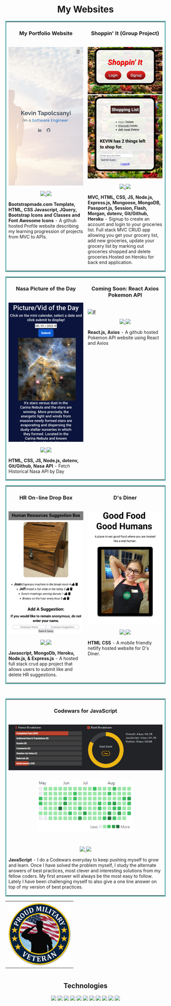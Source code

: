 

<h1 align="center">My Websites</h1>
<table bordercolor="#66b2b2">
  <!-- Start of table with Portfolio and Group Project Shoppin' It -->
  <tr>
    <td width="50%" valign="top"> <!--Start of Portfolio Website to use 50% of the window-->
      <h3 align="center">My Portfolio Website</h3>
      <br /> <!--Click Profile Image to open a new window to Profile website-->
      <a target="_blank" href="https://kevintapolcsanyi.netlify.app/">
        <img src="images/portfolio.png" width="100%" alt="#"/>
      </a>
      <!-- [![Portfolio](/images/portfolio.png)](https://kevintapolcsanyi.netlify.app/) -->
      <br />
      <p align="center"> <!--Click repo icon to link to GitHub Portfolio repo-->
      <a target="_blank" href="https://github.com/KevinTapol/PortfolioC" >
        <img src="https://img.shields.io/static/v1?label=|&message=REPO&color=23555f&style=plastic&logo=github&logo-color=white"/>
      </a>  <!--Click website icon to open a new window to Profile website-->
      <a target="_blank" href="https://kevintapolcsanyi.netlify.app/" >
          <img src="https://img.shields.io/static/v1?label=|&message=WEBSITE&color=cdf998&style=plastic&logo=wordpress&logo-color=white"/>
      </a>
      </p> <!--Description of technologies and functionality of Portfolio website-->
      <p><strong>Bootstrapmade.com Template, HTML, CSS Javascript, JQuery, Bootstrap Icons and Classes and Font Awesome Icons </strong> - A github hosted Profile website describing my learning progression of projects from MVC to APIs.</p>
    </td> <!--End of Portfolio-->
    <td width="50%" valign="top"> <!--Start of Shoppin' It taking 50% of view window-->
      <h3 align="center">Shoppin' It (Group Project)</h3>
      <br /> <!--Click the Shoppin'It image to open a new window to Nasa API website-->
      <a target="_blank" href="https://group-project-shoppin-it.herokuapp.com/">
        <img src="images/ShoppinItHome.png" width="100%"  alt="#"/>
      </a><a target="_blank" href="https://group-project-shoppin-it.herokuapp.com/">
        <img src="images/ShoppinItList.png" width="100%"  alt="#"/>
      </a>
      <br />
      <p align="center"> <!--Click repo icon link to open a new window to Shoppin'It Group Project GitHub repo-->
      <a target="_blank" href="https://github.com/KevinTapol/GroupProjectShoppingList" >
        <img src="https://img.shields.io/static/v1?label=|&message=REPO&color=23555f&style=plastic&logo=github&logo-color=white"/>
      </a> <!--Click website icon link to open a new window to Shoppin'It Group Project website-->
      <a target="_blank" href="https://group-project-shoppin-it.herokuapp.com/" >
        <img src="https://img.shields.io/static/v1?label=|&message=WEBSITE&color=cdf998&style=plastic&logo=wordpress&logo-color=white"/>
      </a>
      </p> <!--Desciption of technologies and functionality of Shoppin'It Group Project-->
        <p><strong>MVC, HTML, CSS, JS, Node.js, Express.js, Mongoose, MongoDB, Passport.js, Session, Flash, Morgan, dotenv, Git/Github, Heroku</strong> - Signup to create an account and login to your groceries list. Full stack MVC CRUD app allowing you get your grocery list, add new groceries, update your grocery list by marking out groceries shopped and delete groceries.Hosted on Heroku for back end application.</p>
    </td> <!--End of Shoppin'It Group Project-->
  </tr> <!--End of table row of Portfolio and Shoppin'It-->
</table>

<!-- Start of table with Nasa API and React Pokemon Api -->
<table bordercolor="#66b2b2">
  <!-- Start of table with Portfolio and Nasa Api -->
  <tr>
    <td width="50%" valign="top"> <!--Start of Nasa API taking 50% of view window-->
      <h3 align="center">Nasa Picture of the Day</h3>
      <br /> <!--Click Nasa Api image to open a new window to Nasa API website-->
      <a target="_blank" href="https://kevintapol.github.io/NasaApi/index.html">
        <img src="images/nasaapi.png" width="100%"  alt="#"/>
      </a>
      <br />
      <p align="center"> <!--Click repo icon link to open a new window to Nasa API GitHub repo-->
      <a target="_blank" href="https://github.com/KevinTapol/NasaApi" >
        <img src="https://img.shields.io/static/v1?label=|&message=REPO&color=23555f&style=plastic&logo=github&logo-color=white"/>
      </a> <!--Click website icon link to open a new window to Nasa API website-->
      <a target="_blank" href="https://kevintapol.github.io/NasaApi/index.html" >
        <img src="https://img.shields.io/static/v1?label=|&message=WEBSITE&color=cdf998&style=plastic&logo=wordpress&logo-color=white"/>
      </a>
      </p> <!--Desciption of technologies and functionality of Nasa API-->
        <p><strong>HTML, CSS, JS, Node.js, dotenv, Git/Github, Nasa API</strong> - Fetch Historical Nasa API by Day</p>
    </td> <!--End of Nasa API-->
    <td width="50%" valign="top"> <!--Start of React Pokemon API Website to use 50% of the window-->
      <h3 align="center">Coming Soon: React Axios Pokemon API</h3>
      <br /> <!--Click Profile Image to open a new window to Profile website-->
      <a target="_blank" href="">
        <img src="images/pokemon.png" width="100%" alt="#"/>
      </a>
      <br />
      <p align="center"> <!--Click repo icon to link to GitHub React Pokemon API repo-->
      <a target="_blank" href="#" >
        <img src="https://img.shields.io/static/v1?label=|&message=REPO&color=23555f&style=plastic&logo=github&logo-color=white"/>
      </a>  <!--Click website icon to open a new window to Profile website-->
      <a target="_blank" href="#" >
          <img src="https://img.shields.io/static/v1?label=|&message=WEBSITE&color=cdf998&style=plastic&logo=wordpress&logo-color=white"/>
      </a>
      </p> <!--Description of technologies and functionality of Portfolio website-->
      <p><strong>React.js, Axios</strong> - A github hosted Pokemon API website using React and Axios</p>
    </td> <!--End of Portfolio-->
    
  </tr> <!--End of table row of Portfolio and Nasa API-->
</table>

<!-- Start of table with HR box and D's Diner -->
<table bordercolor="#66b2b2">
  <!-- Start of HR Box and D's Diner table row -->
  <tr>
    <td width="50%" valign="top"> <!--Set table to use 50% of the window for HR Box-->
      <h3 align="center">HR On-line Drop Box</h3>
      <br /> <!--Click on image and open a new window to the HR Box website-->
      <a target="_blank" href="https://hr-box.herokuapp.com/">
        <img src="images/HrBox.png" width="100%" alt="#"/>
      </a>
      <br />
      <p align="center"> <!--Click for GitHub repo link to HR Box-->
      <a target="_blank" href="https://github.com/KevinTapol/HR-Box" >
        <img src="https://img.shields.io/static/v1?label=|&message=REPO&color=23555f&style=plastic&logo=github&logo-color=white"/>
      </a> <!--Click on link to project website and open a new window to the HR Box website-->
      <a target="_blank" href="https://hr-box.herokuapp.com/" >
        <img src="https://img.shields.io/static/v1?label=|&message=WEBSITE&color=cdf998&style=plastic&logo=wordpress&logo-color=white"/>
      </a>
      </p> <!--Desription of technologies used and what the HR Box functionality -->
        <p><strong>Javascript, MongoDb, Heroku, Node.js, & Express.js</strong> - A hosted full stack crud app project that allows users to submit like and delete HR suggestions.</p>
    </td>
    <td width="50%" valign="top"> <!--Set table to use 50% of the window-->
      <h3 align="center">D's Diner</h3> <!--Start of D's Diner-->
        <br /> <!--Click on project image and open a new window to D's Diner website-->
        <a target="_blank" href="https://dees-diner.netlify.app/">
          <img src="images/D'sDiner.png" width="100%"  alt="#"/>
        </a>
        <br />
        <p align="center"> <!--Click for link to D's Diner GitHub repo-->
        <a target="_blank" href="https://github.com/KevinTapol/diner">
          <img src="https://img.shields.io/static/v1?label=|&message=REPO&color=23555f&style=plastic&logo=github&logo-color=white"/>
        </a> <!--Click website icon link to open a new window to D's Diner website-->
        <a target="_blank" href="https://dees-diner.netlify.app/" >
          <img src="https://img.shields.io/static/v1?label=|&message=WEBSITE&color=cdf998&style=plastic&logo=wordpress&logo-color=white"/>
        </a>
        </p> <!--Description of technologies and functionality of D's Diner-->
        <p><strong>HTML CSS</strong> - A mobile friendly netlify hosted website for D's Diner. </p>
    </td> <!--End of D's Diner-->
  </tr> <!--End of table row of both HR Box and D's Diner-->
</table>
</br>


<table bordercolor="#66b2b2">
  <!-- Start of table with Portfolio and Group Project Shoppin' It -->
  <tr>
    <td width="50%" valign="top"> <!--Start of Shoppin' It taking 50% of view window-->
      <h3 align="center">Codewars for JavaScript</h3>
      <br /> <!--Click the the Ranking to go to my CodewarsProfile-->
      <a target="_blank" href="https://www.codewars.com/users/KevinTap">
        <img src="images/CodewarsRank.png" width="100%"  alt="#"/>
      </a><a target="_blank" href="https://www.codewars.com/users/KevinTap">
      </br></br>
        <p align="center">
          <img align="center" width="300px" src="images/DailyPush.png" width="100%"  alt="#"/>
        </p>
      </a>
      <br />
      <p align="center"> <!--Click repo icon link to open a new window to Codewars GitHub repo-->
      <a target="_blank" href="https://github.com/KevinTapol/codewars-js" >
        <img src="https://img.shields.io/static/v1?label=|&message=REPO&color=23555f&style=plastic&logo=github&logo-color=white"/>
      </a> <!--Click website icon link to open a new window to My Codewars Profile-->
      <a target="_blank" href="https://www.codewars.com/users/KevinTap" >
        <img src="https://img.shields.io/static/v1?label=|&message=WEBSITE&color=cdf998&style=plastic&logo=wordpress&logo-color=white"/>
      </a>
      </p> <!--Desciption of technologies and functionality of Shoppin'It Group Project-->
        <p><strong>JavaScript</strong> - I do a Codewars everyday to keep pushing myself to grow and learn. Once I have solved the problem myself, I study the alternate answers of best practices, most clever and interesting solutions from my fellow coders. My first answer will always be the most easy to follow. Lately I have been challenging myself to also give a one line answer on top of my version of best practices.</p>
    </td> <!--End of Shoppin'It Group Project-->
  </tr> <!--End of table row of Portfolio and Shoppin'It-->
</table>

<!--I'm considering putting the Veteran image and Technologies into a table as well like the projects-->

<!-- tag that centers Image -->
<!-- <center>img</center> no longer works-->
<!-- <img align="center"> no longer works -->
<!-- <img style="margin: auto"> no longer works-->
<!-- current solutions are to next in p tag or table > td and add align="center" -->
<table align="center">
  <tr>
    <td align="center"> <img src="images/veteran.jpg" width="200px"/>
    </td>
  </tr>
</table>

</br>

<h2 style="margin-top:12px" align="center">Technologies</h2>
<p align="center">
    <img src="https://img.shields.io/static/v1?label=|&message=HTML5&color=23555f&style=plastic&logo=html5"/>
    <img src="https://img.shields.io/static/v1?label=|&message=CSS3&color=285f65&style=plastic&logo=css3"/>
    <img src="https://img.shields.io/static/v1?label=|&message=JAVASCRIPT&color=3c7f5d&style=plastic&logo=javascript"/>
    <img src="https://img.shields.io/static/v1?label=|&message=MONGO-DB&color=cdd148&style=plastic&logo=mongodb"/>
    <img src="https://img.shields.io/static/v1?label=|&message=EXPRESS&color=bbb111&style=plastic&logo=express"/>
    <img src="https://img.shields.io/static/v1?label=|&message=REACT.JS&color=4a935c&style=plastic&logo=react"/>
    <img src ="https://img.shields.io/static/v1?label=%7C&message=NODE.JS&color=006400&style=plastic&logo=node.js">
    <img src="https://img.shields.io/static/v1?label=|&message=BOOTSTRAP&color=316c5e&style=plastic&logo=bootstrap"/>
    <img src="https://img.shields.io/static/v1?label=|&message=GIT&color=cbb148&style=plastic&logo=git"/>
    <img src="https://img.shields.io/static/v1?label=%7C&message=HEROKU&color=cdd148&style=plastic&logo=heroku">
    <img src="https://img.shields.io/static/v1?label=%7C&message=NETLIFY&color=cdd148&style=plastic&logo=netlify">
    <!-- <img src="https://img.shields.io/static/v1?label=|&message=PYTHON&color=52985b&style=plastic&logo=python"/> -->
    
</p>
<!-- table for technologies -->
<!-- <table align="center">
    <tr> 
        <td align="center"  width="140" height="112.43">
            <img src="images/es6.png" width="65" height="65" alt="JavaScript ES6" />
            <br>JavaScript ES6
        </td> 
        <td align="center"  width="140" height="112.43">
            <img src="images/react.png" width="65" height="65" alt="React.js" />
            <br>React.js
        </td>
        <td align="center"  width="140" height="112.43">
            <img src="images/node.png" width="65" height="65" alt="Node.js" />
            <br>Node.js
        </td> 
        <td align="center"  width="140" height="112.43">
            <img src="images/express.png" width="65" height="65" alt="Express.js" />
            <br>Express
        </td>
    </tr>
</table>
</br></br></br> -->


<!-- Alternate markdown styles -->
<!-- @media (min-width: 576px) { ... }
*use \ to escape just like \*javascript*
*italic*
_italic_
**strong**
__strong__
~~strike through~~
---
___
[Link](http://placekitten.com)

# UL
* item 1
* item 2
  * nested item 1
  * nested item 2

# OL
1. Item 1
1. Item 2
1. Item 3

## Inline Code Block

`<p>Paragraph</p>`

### Images
![Markdown Logo](https://markdown-here.com/img/icon256.png)

# GitHub Markdown

### Code Blocks
```bash
  npm install
  npm start
```

```javascript
  funciton add()(num1, num2) {
    return num1 + num2;
  }
```
| Name    | Email         |
|---------|---------------|
|John Doe | john@gmail.com|
|Jane Doe | jane@gmail.com|

* [x] Task 1
* [ ] Task 2 -->
<!-- <img src="https://img.shields.io/static/v1?label=|&message=WORDPRESS&color=cdd148&style=plastic&logo=wordpress"/> <img src="https://img.shields.io/static/v1?label=|&message=TYPESCRIPT&color=4a935c&style=plastic&logo=typescript"/>-->

<!-- <img src="https://img.shields.io/static/v1?label=%7C&message=<TECH_NAME>&color=cdd148&style=plastic&logo=<TECH_LOGO>"> -->
<!-- [![Portfolio](/images/portfolio.png)](https://kevintapolcsanyi.netlify.app/) -->